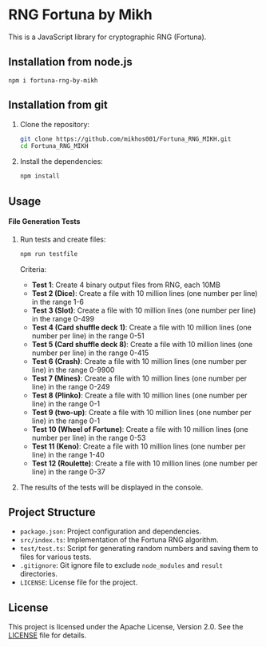 # RNG Fortuna by Mikh

This is a JavaScript library for cryptographic RNG (Fortuna).
## Installation from node.js
```
npm i fortuna-rng-by-mikh
```
## Installation from git

1. Clone the repository:
    ```sh
    git clone https://github.com/mikhos001/Fortuna_RNG_MIKH.git
    cd Fortuna_RNG_MIKH
    ```

2. Install the dependencies:
    ```sh
    npm install
    ```

## Usage

#### File Generation Tests

1. Run tests and create files:
    ```sh
    npm run testfile
    ```

    Criteria:
    - **Test 1**: Create 4 binary output files from RNG, each 10MB
    - **Test 2 (Dice)**: Create a file with 10 million lines (one number per line) in the range 1-6
    - **Test 3 (Slot)**: Create a file with 10 million lines (one number per line) in the range 0-499
    - **Test 4 (Card shuffle deck 1)**: Create a file with 10 million lines (one number per line) in the range 0-51
    - **Test 5 (Card shuffle deck 8)**: Create a file with 10 million lines (one number per line) in the range 0-415
    - **Test 6 (Crash)**: Create a file with 10 million lines (one number per line) in the range 0-9900
    - **Test 7 (Mines)**: Create a file with 10 million lines (one number per line) in the range 0-249
    - **Test 8 (Plinko)**: Create a file with 10 million lines (one number per line) in the range 0-1
    - **Test 9 (two-up)**: Create a file with 10 million lines (one number per line) in the range 0-1
    - **Test 10 (Wheel of Fortune)**: Create a file with 10 million lines (one number per line) in the range 0-53
    - **Test 11 (Keno)**: Create a file with 10 million lines (one number per line) in the range 1-40
    - **Test 12 (Roulette)**: Create a file with 10 million lines (one number per line) in the range 0-37
    
2. The results of the tests will be displayed in the console.

## Project Structure

- `package.json`: Project configuration and dependencies.
- `src/index.ts`: Implementation of the Fortuna RNG algorithm.
- `test/test.ts`: Script for generating random numbers and saving them to files for various tests.
- `.gitignore`: Git ignore file to exclude `node_modules` and `result` directories.
- `LICENSE`: License file for the project.

## License

This project is licensed under the Apache License, Version 2.0. See the [LICENSE](LICENSE) file for details.


